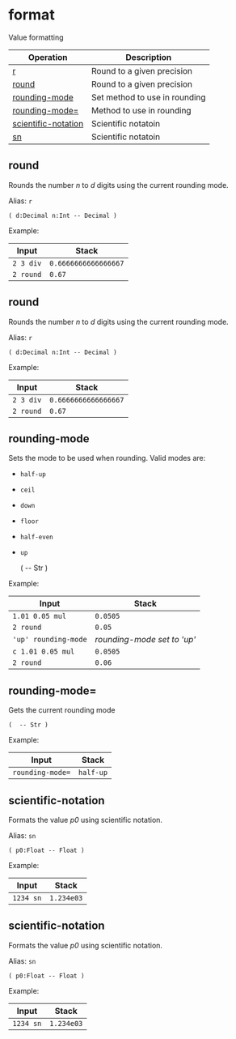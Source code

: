 <!-- Document generated by "gen-doc"; DO NOT EDIT -->
# format

Value formatting

| Operation                                   | Description
|---------------------------------------------|---------------
| [r](#r)                                     | Round to a given precision
| [round](#round)                             | Round to a given precision
| [rounding-mode](#rounding-mode)             | Set method to use in rounding
| [rounding-mode=](#rounding-mode=)           | Method to use in rounding
| [scientific-notation](#scientific-notation) | Scientific notatoin
| [sn](#sn)                                   | Scientific notatoin


## round

Rounds the number *n* to *d* digits using the current rounding mode.

Alias: `r`

	( d:Decimal n:Int -- Decimal )

Example:

<!-- test: round -->

| Input     | Stack
|-----------|---------------
| `2 3 div` | `0.6666666666666667` 
| `2 round` | `0.67` 

## round

Rounds the number *n* to *d* digits using the current rounding mode.

Alias: `r`

	( d:Decimal n:Int -- Decimal )

Example:

<!-- test: round -->

| Input     | Stack
|-----------|---------------
| `2 3 div` | `0.6666666666666667` 
| `2 round` | `0.67` 

## rounding-mode

Sets the mode to be used when rounding. Valid modes are:

- `half-up`
- `ceil`
- `down`
- `floor`
- `half-even`
- `up`

	(  -- Str )

Example:

<!-- test: rounding-mode -->

| Input                | Stack
|----------------------|---------------
| `1.01 0.05 mul     ` | `0.0505` 
| `2 round           ` | `0.05` 
| `'up' rounding-mode` | *rounding-mode set to 'up'* 
| `c 1.01 0.05 mul   ` | `0.0505` 
| `2 round           ` | `0.06` 

## rounding-mode=

Gets the current rounding mode

	(  -- Str )

Example:

<!-- test: rounding-mode= -->

| Input            | Stack
|------------------|---------------
| `rounding-mode=` | `half-up` 

## scientific-notation

Formats the value *p0* using scientific notation.

Alias: `sn`

	( p0:Float -- Float )

Example:

<!-- test: scientific-notation -->

| Input     | Stack
|-----------|---------------
| `1234 sn` | `1.234e03` 

## scientific-notation

Formats the value *p0* using scientific notation.

Alias: `sn`

	( p0:Float -- Float )

Example:

<!-- test: scientific-notation -->

| Input     | Stack
|-----------|---------------
| `1234 sn` | `1.234e03` 
